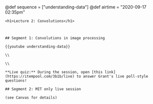 @def sequence = ["understanding-data"]
@def airtime = "2020-09-17 02:35pm"
~~~
<h1>Lecture 2: Convolutions</h1>
~~~

~~~Airs on: <span class="moment">~~~{{showtime airtime}}~~~</span>~~~


## Segment 1: Convolutions in image processing

{{youtube understanding-data}}

\\

\\

**Live quiz:** During the session, open [this link](https://itempool.com/3b1b/live) to answer Grant's live poll-style questions!

## Segment 2: MIT only live session

(see Canvas for details)
